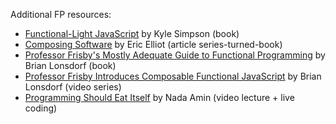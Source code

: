 Additional FP resources:

- [Functional-Light JavaScript](https://github.com/getify/Functional-Light-JS#functional-light-javascript) by Kyle Simpson (book)
- [Composing Software](https://medium.com/javascript-scene/composing-software-an-introduction-27b72500d6ea) by Eric Elliot (article series-turned-book)
- [Professor Frisby's Mostly Adequate Guide to Functional Programming](https://mostly-adequate.gitbook.io/mostly-adequate-guide/) by Brian Lonsdorf (book)
- [Professor Frisby Introduces Composable Functional JavaScript](https://egghead.io/courses/professor-frisby-introduces-composable-functional-javascript) by Brian Lonsdorf (video series)
- [Programming Should Eat Itself](https://www.youtube.com/watch?v=SrKj4hYic5A) by Nada Amin (video lecture + live coding)

